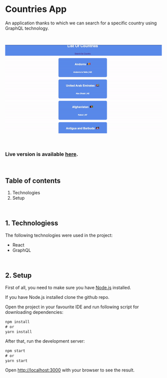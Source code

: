 # Countries App

An application thanks to which we can search for a specific country using GraphQL technology.

<br/>

![](public/images/intro.gif)

<br/>

### Live version is available [here](https://graphql-countries-exercise.vercel.app/).

<br/>

## Table of contents

1. Technologies
2. Setup

<br/>

## 1. Technologiess

The following technologies were used in the project:

- React
- GraphQL

<br/>

## 2. Setup

First of all, you need to make sure you have [Node.js](https://nodejs.org/en/) installed.

If you have Node.js installed clone the github repo.

Open the project in your favourite IDE and run following script for downloading dependencies:

```
npm install
# or
yarn install
```

After that, run the development server:

```
npm start
# or
yarn start
```

Open [http://localhost:3000](http://localhost:3000) with your browser to see the result.
